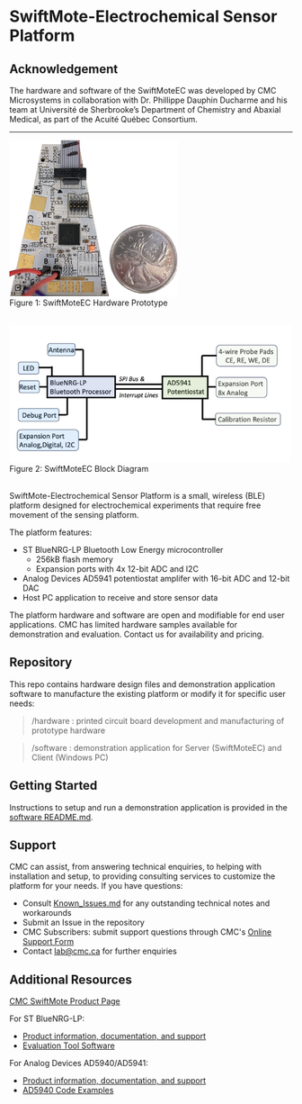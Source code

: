 # SwiftMote-Electrochemical Sensor Platform

## Acknowledgement

The hardware and software of the SwiftMoteEC was developed by CMC Microsystems in collaboration with Dr. Phillippe Dauphin Ducharme and his team at Université de Sherbrooke’s Department of Chemistry and Abaxial Medical, as part of the Acuité Québec Consortium.

---




<img src="hardware/graphics/SwiftMoteEC_FrontSide_QTR.png" width="300" /> <br>
Figure 1: SwiftMoteEC Hardware Prototype
<br><br>

<img src="hardware/graphics/SwiftMote_EC_BlockDiagram.png" width="500" />  <br>
Figure 2: SwiftMoteEC Block Diagram
<br><br>


SwiftMote-Electrochemical Sensor Platform is a small, wireless (BLE) platform designed for electrochemical experiments that require free movement of the sensing platform.

The platform features:
* ST BlueNRG-LP Bluetooth Low Energy microcontroller
  * 256kB flash memory
  * Expansion ports with 4x 12-bit ADC and I2C
* Analog Devices AD5941 potentiostat amplifer with 16-bit ADC and 12-bit DAC
* Host PC application to receive and store sensor data

The platform hardware and software are open and modifiable for end user applications. CMC has limited hardware samples available for demonstration and evaluation. Contact us for availability and pricing.

## Repository

This repo contains hardware design files and demonstration application software to manufacture the existing platform or modify it for specific user needs:
> /hardware : printed circuit board development and manufacturing of prototype hardware

> /software : demonstration application for Server (SwiftMoteEC) and Client (Windows PC)

## Getting Started

Instructions to setup and run a demonstration application is provided in the [software README.md](/software/README.md).

## Support

CMC can assist, from answering technical enquiries, to helping with installation and setup, to providing consulting services to customize the platform for your needs. If you have questions:

* Consult [Known_Issues.md](Known_issues.md) for any outstanding technical notes and workarounds
* Submit an Issue in the repository
* CMC Subscribers: submit support questions through CMC's [Online Support Form](https://www.cmc.ca/support/)
* Contact [lab@cmc.ca](mailto:lab@cmc.ca) for further enquiries


## Additional Resources

[CMC SwiftMote Product Page](https://www.cmc.ca/swiftmote-iot-customizable-sensor-platform/)

For ST BlueNRG-LP:
* [Product information, documentation, and support](https://www.st.com/en/wireless-connectivity/bluenrg-lp.html)
* [Evaluation Tool Software](https://www.st.com/en/embedded-software/stsw-bnrglp-dk.html)

For Analog Devices AD5940/AD5941:
* [Product information, documentation, and support](https://www.analog.com/en/products/ad5940.html)
* [AD5940 Code Examples](https://github.com/analogdevicesinc/ad5940-examples)
